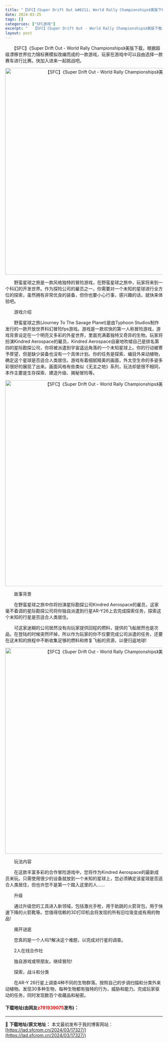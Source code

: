 ```yaml
---
title: "【SFC】《Super Drift Out &#8211; World Rally Championships》美版下载"
date: 2024-03-25
tags: []
categories: ["SFC游戏"]
excerpt: "　　【SFC】《Super Drift Out - World Rally Championships》美版下载，根据超级漂移世界拉力锦标赛模拟改编而成的一款游戏，玩家在游戏中可以自由选择一款赛车进行比赛。快加入进来一起挑战吧。 　　野蛮星球之旅是一款风格独特的冒险游戏，在野蛮星球之旅中，玩家将来到&hellip;"
layout: post
---
```


 <p>　　【SFC】《Super Drift Out - World Rally Championships》美版下载，根据超级漂移世界拉力锦标赛模拟改编而成的一款游戏，玩家在游戏中可以自由选择一款赛车进行比赛。快加入进来一起挑战吧。</p> <p align="center"><img align="" border="0" src="https://lad.sfcrom.cn/wp-content/uploads/2024/03/20240325_6600d0a44aacf.png" width="659" alt="【SFC】《Super Drift Out - World Rally Championships》美版下载" /></p> <p>　　野蛮星球之旅是一款风格独特的冒险游戏，在野蛮星球之旅中，玩家将来到一个科幻的开发世界。作为探险公司的雇员之一，你需要对一个未知的星球进行全方位的探索，虽然拥有非常优良的装备，但你也要小心行事，感兴趣的话，就快来体验吧。</p> <p>　　游戏介绍</p> <p>　　野蛮星球之旅(Journey To The Savage Planet)是由Typhoon Studios制作发行的一款开放世界科幻冒险fps游戏。游戏是一款欢快的第一人称冒险游戏，游戏背景设定在一个明亮又多彩的外星世界，里面充满着独特又奇异的生物。玩家将扮演Kindred Aerospace的雇员，Kindred Aerospace自豪地吹嘘自己是排名第四的星际勘探公司，你将被派遣到宇宙遥远角落的一个未知星球上。你的行动被寄予厚望，但是缺少装备也没有一个具体计划。你的任务是探索、编目外来动植物，确定这个星球是否适合人类居住。游戏有着细腻精美的画面，外太空生命的多姿多彩很好的展现了出来。画面风格有些类似《无主之地》系列，玩法却是很不相同，本作主要是生存探索、建造升级、揭秘冒险等。</p> <p align="center"><img align="" border="0" src="https://lad.sfcrom.cn/wp-content/uploads/2024/03/20240325_6600d0a58e155.png" width="657" alt="【SFC】《Super Drift Out - World Rally Championships》美版下载" /></p> <p>　　故事背景</p> <p>　　在野蛮星球之旅中你将扮演星际勘探公司Kindred Aerospace的雇员，这家毫不着调的星际勘探公司将你独自派遣到行星AR-Y26上去完成探索任务，探索这个未知的行星是否适合人类居住。</p> <p>　　可这家迷糊的公司居然没有向玩家提供回程的燃料，提供的飞船居然也是次品，在登陆的时候突然坏掉，所以作为玩家的你不仅要完成公司派遣的任务，还要在这未知的旅程中不断收集足够的燃料和修复飞船的资源，以便归返地球!</p> <p align="center"><img align="" border="0" src="https://lad.sfcrom.cn/wp-content/uploads/2024/03/20240325_6600d0a72165b.png" width="657" alt="【SFC】《Super Drift Out - World Rally Championships》美版下载" /></p> <p>　　玩法内容</p> <p>　　在这款丰富多彩的合作冒险游戏中，您将作为Kindred Aerospace的最新成员来玩。只需使用很少的设备就放到一个未知的星球上，您必须确定该星球是否适合人类居住，但也许您不是第一个踏入这里的人&hellip;&hellip;</p> <p>　　升级</p> <p>　　通过升级您的工具进入新领域，包括激光手枪，用于助跳的火箭背包，用于快速下降的火箭靴等。您值得信赖的3D打印机会将发现的所有旧垃圾变成有用的物品!</p> <p>　　揭开谜底</p> <p>　　您真的是一个人吗?解决这个难题，以完成对行星的调查。</p> <p>　　2人在线合作社</p> <p>　　独自游戏或带朋友。继续冒险!</p> <p>　　探索，战斗和分类</p> <p>　　在AR-Y 26行星上调查4种不同的生物群落。按照自己的步调扫描和分类外来动植物。发现30多种生物，每种生物都有独特的行为，威胁和能力。完成玩家驱动的任务，同时发现数百个收藏品和秘密。</p> <p><h4>下载地址(由网友<font color="red">z791939075</font>发布)：</h4></p> 

---
📖 **下载地址/原文地址：** 本文最初发布于我的博客网站：[https://lad.sfcrom.cn/2024/03/17327/](https://lad.sfcrom.cn/2024/03/17327/)
